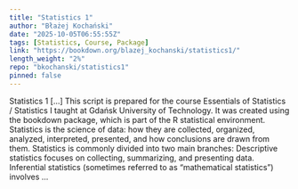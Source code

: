 ```yaml
---
title: "Statistics 1"
author: "Błażej Kochański"
date: "2025-10-05T06:55:55Z"
tags: [Statistics, Course, Package]
link: "https://bookdown.org/blazej_kochanski/statistics1/"
length_weight: "2%"
repo: "bkochanski/statistics1"
pinned: false
---
```


Statistics 1 [...] This script is prepared for the course Essentials of Statistics / Statistics I taught at Gdańsk University of Technology. It was created using the bookdown package, which is part of the R statistical environment. Statistics is the science of data: how they are collected, organized, analyzed, interpreted, presented, and how conclusions are drawn from them. Statistics is commonly divided into two main branches: Descriptive statistics focuses on collecting, summarizing, and presenting data. Inferential statistics (sometimes referred to as “mathematical statistics”) involves ...

